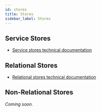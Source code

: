 ```yaml
---
id: stores
title: Stores
sidebar_label: Stores
---
```


## Service Stores

- [Service stores technical documentation](https://github.com/finos/legend-engine/tree/master/docs/store/extensions/ServiceStore)

## Relational Stores

- [Relational stores technical documentation](https://github.com/finos/legend-engine/tree/master/docs/store/extensions/Relational)

## Non-Relational Stores

_Coming soon._
